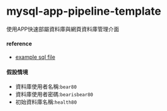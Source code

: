 # mysql-app-pipeline-template

使用APP快速部屬資料庫與網頁資料庫管理介面

#### reference
* [example sql file](https://www.mysqltutorial.org/mysql-sample-database.aspx/)

#### 假設情境
* 資料庫使用者名稱:`bear80`
* 資料庫使用者密碼:`bearisbear80`
* 初始資料庫名稱:`health80`
